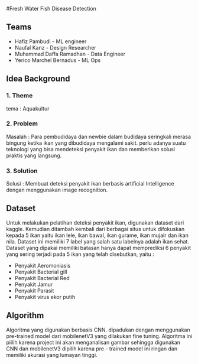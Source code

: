 
#Fresh Water Fish Disease Detection

## Teams 
- Hafiz Pambudi - ML engineer 
- Naufal Kanz - Design Researcher 
- Muhammad Daffa Ramadhan - Data Engineer
- Yerico Marchel Bernadus - ML Ops 

## Idea Background 

### 1. Theme 
tema : Aquakultur

### 2. Problem 

Masalah : Para pembudidaya dan newbie dalam budidaya seringkali merasa bingung ketika ikan yang dibudidaya mengalami sakit. perlu adanya suatu teknologi yang bisa mendeteksi penyakit ikan dan memberikan solusi praktis yang langsung. 
### 3. Solution
Solusi : Membuat deteksi penyakit ikan berbasis artificial Intelligence dengan menggunakan image recognition. 

## Dataset 
Untuk melakukan pelatihan deteksi penyakit ikan, digunakan dataset dari 
kaggle. Kemudian ditambah kembali dari berbagai situs untuk difokuskan 
kepada 5 ikan yaitu ikan lele, ikan bawal, ikan gurame, ikan mujair dan ikan 
nila. Dataset ini memiliki 7 label yang salah satu labelnya adalah ikan sehat. 
Dataset yang dipakai memiliki batasan hanya dapat memprediksi 6 penyakit 
yang sering terjadi pada 5 ikan yang telah disebutkan, yaitu : 
- Penyakit Aeromoniasis 
- Penyakit Bacterial gill 
- Penyakit Bacterial Red 
- Penyakit Jamur
- Penyakit Parasit 
- Penyakit virus ekor putih
## Algorithm
Algoritma yang digunakan berbasis CNN. dipadukan dengan menggunakan 
pre-trained model dari mobilenetV3 yang dilakukan fine tuning. Algoritma ini 
piilih karena project ini akan menganalisan gambar sehingga digunakan CNN 
dan mobilenetV3 dipilih karena pre - trained model ini ringan dan memiliki 
akurasi yang lumayan tinggi.



